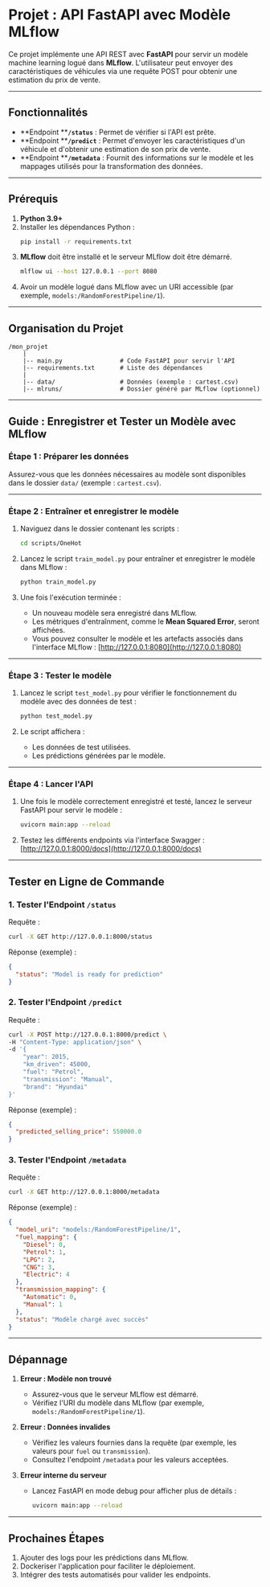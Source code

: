 # Projet : API FastAPI avec Modèle MLflow

Ce projet implémente une API REST avec **FastAPI** pour servir un modèle machine learning logué dans **MLflow**. L'utilisateur peut envoyer des caractéristiques de véhicules via une requête POST pour obtenir une estimation du prix de vente.

---

## Fonctionnalités

- **Endpoint ****`/status`** : Permet de vérifier si l'API est prête.
- **Endpoint ****`/predict`** : Permet d'envoyer les caractéristiques d'un véhicule et d'obtenir une estimation de son prix de vente.
- **Endpoint ****`/metadata`** : Fournit des informations sur le modèle et les mappages utilisés pour la transformation des données.

---

## Prérequis

1. **Python 3.9+**
2. Installer les dépendances Python :
   ```bash
   pip install -r requirements.txt
   ```
3. **MLflow** doit être installé et le serveur MLflow doit être démarré.
   ```bash
   mlflow ui --host 127.0.0.1 --port 8080
   ```
4. Avoir un modèle logué dans MLflow avec un URI accessible (par exemple, `models:/RandomForestPipeline/1`).

---

## Organisation du Projet

```
/mon_projet
    |
    |-- main.py                # Code FastAPI pour servir l'API
    |-- requirements.txt       # Liste des dépendances
    |
    |-- data/                  # Données (exemple : cartest.csv)
    |-- mlruns/                # Dossier généré par MLflow (optionnel)
```

---

## **Guide : Enregistrer et Tester un Modèle avec MLflow**

### **Étape 1 : Préparer les données**
Assurez-vous que les données nécessaires au modèle sont disponibles dans le dossier `data/` (exemple : `cartest.csv`).

---

### **Étape 2 : Entraîner et enregistrer le modèle**
1. Naviguez dans le dossier contenant les scripts :
   ```bash
   cd scripts/OneHot
   ```

2. Lancez le script `train_model.py` pour entraîner et enregistrer le modèle dans MLflow :
   ```bash
   python train_model.py
   ```

3. Une fois l'exécution terminée :
   - Un nouveau modèle sera enregistré dans MLflow.
   - Les métriques d'entraînment, comme le **Mean Squared Error**, seront affichées.
   - Vous pouvez consulter le modèle et les artefacts associés dans l'interface MLflow :
     [http://127.0.0.1:8080](http://127.0.0.1:8080)

---

### **Étape 3 : Tester le modèle**
1. Lancez le script `test_model.py` pour vérifier le fonctionnement du modèle avec des données de test :
   ```bash
   python test_model.py
   ```

2. Le script affichera :
   - Les données de test utilisées.
   - Les prédictions générées par le modèle.

---

### **Étape 4 : Lancer l'API**
1. Une fois le modèle correctement enregistré et testé, lancez le serveur FastAPI pour servir le modèle :
   ```bash
   uvicorn main:app --reload
   ```

2. Testez les différents endpoints via l'interface Swagger :
   [http://127.0.0.1:8000/docs](http://127.0.0.1:8000/docs)

---

## Tester en Ligne de Commande

### 1. Tester l'Endpoint `/status`

Requête :

```bash
curl -X GET http://127.0.0.1:8000/status
```

Réponse (exemple) :

```json
{
  "status": "Model is ready for prediction"
}
```

### 2. Tester l'Endpoint `/predict`

Requête :

```bash
curl -X POST http://127.0.0.1:8000/predict \
-H "Content-Type: application/json" \
-d '{
    "year": 2015,
    "km_driven": 45000,
    "fuel": "Petrol",
    "transmission": "Manual",
    "brand": "Hyundai"
}'
```

Réponse (exemple) :

```json
{
  "predicted_selling_price": 550000.0
}
```

### 3. Tester l'Endpoint `/metadata`

Requête :

```bash
curl -X GET http://127.0.0.1:8000/metadata
```

Réponse (exemple) :

```json
{
  "model_uri": "models:/RandomForestPipeline/1",
  "fuel_mapping": {
    "Diesel": 0,
    "Petrol": 1,
    "LPG": 2,
    "CNG": 3,
    "Electric": 4
  },
  "transmission_mapping": {
    "Automatic": 0,
    "Manual": 1
  },
  "status": "Modèle chargé avec succès"
}
```

---

## Dépannage

1. **Erreur : Modèle non trouvé**

   - Assurez-vous que le serveur MLflow est démarré.
   - Vérifiez l'URI du modèle dans MLflow (par exemple, `models:/RandomForestPipeline/1`).

2. **Erreur : Données invalides**

   - Vérifiez les valeurs fournies dans la requête (par exemple, les valeurs pour `fuel` ou `transmission`).
   - Consultez l'endpoint `/metadata` pour les valeurs acceptées.

3. **Erreur interne du serveur**

   - Lancez FastAPI en mode debug pour afficher plus de détails :
     ```bash
     uvicorn main:app --reload
     ```

---

## Prochaines Étapes

1. Ajouter des logs pour les prédictions dans MLflow.
2. Dockeriser l'application pour faciliter le déploiement.
3. Intégrer des tests automatisés pour valider les endpoints.

